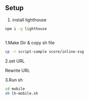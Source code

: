 ## Setup

1. install lighthouse
```sh
npm i -g lighthouse
```


## 

1.Make Dir & copy sh file

```sh
cp -r script-sample score/inline-svg
```

2.set URL

Rewrite URL

3.Run sh

```sh
cd mobile
sh lh-mobile.sh
```

